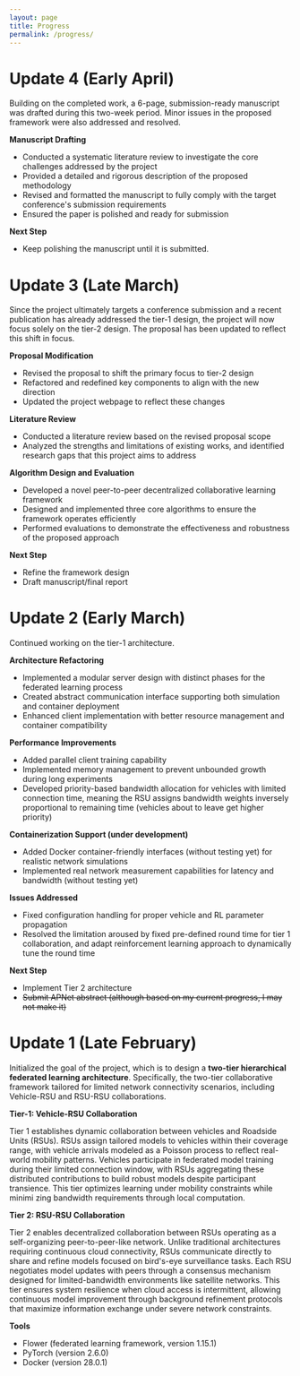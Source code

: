```yaml
---
layout: page
title: Progress
permalink: /progress/
---
```


# Update 4 (Early April)
Building on the completed work, a 6-page, submission-ready manuscript was drafted during this two-week period. Minor issues in the proposed framework were also addressed and resolved.

**Manuscript Drafting**
- Conducted a systematic literature review to investigate the core challenges addressed by the project
- Provided a detailed and rigorous description of the proposed methodology
- Revised and formatted the manuscript to fully comply with the target conference's submission requirements
- Ensured the paper is polished and ready for submission

**Next Step**
- Keep polishing the manuscript until it is submitted.

# Update 3 (Late March)

Since the project ultimately targets a conference submission and a recent publication has already addressed the tier-1 design, the project will now focus solely on the tier-2 design. The proposal has been updated to reflect this shift in focus.

**Proposal Modification**
- Revised the proposal to shift the primary focus to tier-2 design
- Refactored and redefined key components to align with the new direction
- Updated the project webpage to reflect these changes

**Literature Review**
- Conducted a literature review based on the revised proposal scope
- Analyzed the strengths and limitations of existing works, and identified research gaps that this project aims to address

**Algorithm Design and Evaluation**
- Developed a novel peer-to-peer decentralized collaborative learning framework
- Designed and implemented three core algorithms to ensure the framework operates efficiently
- Performed evaluations to demonstrate the effectiveness and robustness of the proposed approach

**Next Step**
- Refine the framework design
- Draft manuscript/final report


# Update 2 (Early March)
Continued working on the tier-1 architecture. 

**Architecture Refactoring**
- Implemented a modular server design with distinct phases for the federated learning process
- Created abstract communication interface supporting both simulation and container deployment
- Enhanced client implementation with better resource management and container compatibility 

**Performance Improvements**
- Added parallel client training capability
- Implemented memory management to prevent unbounded growth during long experiments
- Developed priority-based bandwidth allocation for vehicles with limited connection time, meaning the RSU assigns bandwidth weights inversely proportional to remaining time (vehicles about to leave get higher priority) 

**Containerization Support (under development)**
- Added Docker container-friendly interfaces (without testing yet) for realistic network simulations
- Implemented real network measurement capabilities for latency and bandwidth (without testing yet)

**Issues Addressed**
- Fixed configuration handling for proper vehicle and RL parameter propagation
- Resolved the limitation aroused by fixed pre-defined round time for tier 1 collaboration, and adapt reinforcement learning approach to dynamically tune the round time

**Next Step**
- Implement Tier 2 architecture
- ~~Submit APNet abstract (although based on my current progress, I may not make it)~~


# Update 1 (Late February)

Initialized the goal of the project, which is to design a **two-tier hierarchical federated learning architecture**. Specifically, the two-tier collaborative framework tailored for limited network connectivity scenarios, including Vehicle-RSU and RSU-RSU collaborations.

**Tier-1: Vehicle-RSU Collaboration**

Tier 1 establishes dynamic collaboration between vehicles and Roadside Units (RSUs). RSUs assign tailored models to vehicles within their coverage range, with vehicle arrivals modeled as a Poisson process to reflect real-world mobility patterns. Vehicles participate in federated model training during their limited connection window, with RSUs aggregating these distributed contributions to build robust models despite participant transience. This tier optimizes learning under mobility constraints while minimi zing bandwidth requirements through local computation.

**Tier 2: RSU-RSU Collaboration**

Tier 2 enables decentralized collaboration between RSUs operating as a self-organizing peer-to-peer-like network. Unlike traditional architectures requiring continuous cloud connectivity, RSUs communicate directly to share and refine models focused on bird's-eye surveillance tasks. Each RSU negotiates model updates with peers through a consensus mechanism designed for limited-bandwidth environments like satellite networks. This tier ensures system resilience when cloud access is intermittent, allowing continuous model improvement through background refinement protocols that maximize information exchange under severe network constraints.

**Tools**
- Flower (federated learning framework, version 1.15.1) 
- PyTorch (version 2.6.0) 
- Docker (version 28.0.1)